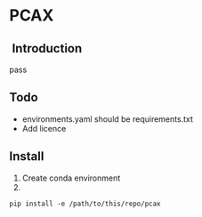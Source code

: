 # PCAX

##  Introduction

pass

## Todo

- environments.yaml should be requirements.txt
- Add licence

## Install

1) Create conda environment
2)

```shell
pip install -e /path/to/this/repo/pcax
```
